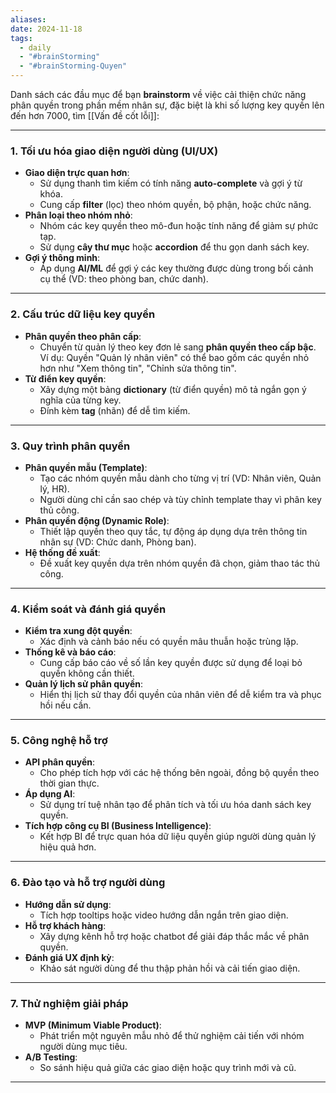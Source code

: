 ```yaml
---
aliases: 
date: 2024-11-18
tags:
  - daily
  - "#brainStorming"
  - "#brainStorming-Quyen"
---
```

Danh sách các đầu mục để bạn **brainstorm** về việc cải thiện chức năng phân quyền trong phần mềm nhân sự, đặc biệt là khi số lượng key quyền lên đến hơn 7000, tìm [[Vấn đề cốt lỗi]]:

---

### 1. **Tối ưu hóa giao diện người dùng (UI/UX)**  
   - **Giao diện trực quan hơn**:  
     - Sử dụng thanh tìm kiếm có tính năng **auto-complete** và gợi ý từ khóa.  
     - Cung cấp **filter** (lọc) theo nhóm quyền, bộ phận, hoặc chức năng.  
   - **Phân loại theo nhóm nhỏ**:  
     - Nhóm các key quyền theo mô-đun hoặc tính năng để giảm sự phức tạp.  
     - Sử dụng **cây thư mục** hoặc **accordion** để thu gọn danh sách key.  
   - **Gợi ý thông minh**:  
     - Áp dụng **AI/ML** để gợi ý các key thường được dùng trong bối cảnh cụ thể (VD: theo phòng ban, chức danh).  

---

### 2. **Cấu trúc dữ liệu key quyền**  
   - **Phân quyền theo phân cấp**:  
     - Chuyển từ quản lý theo key đơn lẻ sang **phân quyền theo cấp bậc**. Ví dụ: Quyền "Quản lý nhân viên" có thể bao gồm các quyền nhỏ hơn như "Xem thông tin", "Chỉnh sửa thông tin".  
   - **Từ điển key quyền**:  
     - Xây dựng một bảng **dictionary** (từ điển quyền) mô tả ngắn gọn ý nghĩa của từng key.  
     - Đính kèm **tag** (nhãn) để dễ tìm kiếm.  

---

### 3. **Quy trình phân quyền**  
   - **Phân quyền mẫu (Template)**:  
     - Tạo các nhóm quyền mẫu dành cho từng vị trí (VD: Nhân viên, Quản lý, HR).  
     - Người dùng chỉ cần sao chép và tùy chỉnh template thay vì phân key thủ công.  
   - **Phân quyền động (Dynamic Role)**:  
     - Thiết lập quyền theo quy tắc, tự động áp dụng dựa trên thông tin nhân sự (VD: Chức danh, Phòng ban).  
   - **Hệ thống đề xuất**:  
     - Đề xuất key quyền dựa trên nhóm quyền đã chọn, giảm thao tác thủ công.  

---

### 4. **Kiểm soát và đánh giá quyền**  
   - **Kiểm tra xung đột quyền**:  
     - Xác định và cảnh báo nếu có quyền mâu thuẫn hoặc trùng lặp.  
   - **Thống kê và báo cáo**:  
     - Cung cấp báo cáo về số lần key quyền được sử dụng để loại bỏ quyền không cần thiết.  
   - **Quản lý lịch sử phân quyền**:  
     - Hiển thị lịch sử thay đổi quyền của nhân viên để dễ kiểm tra và phục hồi nếu cần.  

---

### 5. **Công nghệ hỗ trợ**  
   - **API phân quyền**:  
     - Cho phép tích hợp với các hệ thống bên ngoài, đồng bộ quyền theo thời gian thực.  
   - **Áp dụng AI**:  
     - Sử dụng trí tuệ nhân tạo để phân tích và tối ưu hóa danh sách key quyền.  
   - **Tích hợp công cụ BI (Business Intelligence)**:  
     - Kết hợp BI để trực quan hóa dữ liệu quyền giúp người dùng quản lý hiệu quả hơn.  

---

### 6. **Đào tạo và hỗ trợ người dùng**  
   - **Hướng dẫn sử dụng**:  
     - Tích hợp tooltips hoặc video hướng dẫn ngắn trên giao diện.  
   - **Hỗ trợ khách hàng**:  
     - Xây dựng kênh hỗ trợ hoặc chatbot để giải đáp thắc mắc về phân quyền.  
   - **Đánh giá UX định kỳ**:  
     - Khảo sát người dùng để thu thập phản hồi và cải tiến giao diện.

---

### 7. **Thử nghiệm giải pháp**
   - **MVP (Minimum Viable Product)**:  
     - Phát triển một nguyên mẫu nhỏ để thử nghiệm cải tiến với nhóm người dùng mục tiêu.  
   - **A/B Testing**:  
     - So sánh hiệu quả giữa các giao diện hoặc quy trình mới và cũ.  

---

